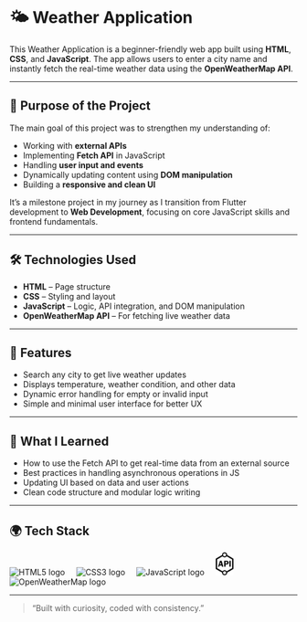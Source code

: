 # 🌤️ Weather Application

This Weather Application is a beginner-friendly web app built using **HTML**, **CSS**, and **JavaScript**. The app allows users to enter a city name and instantly fetch the real-time weather data using the **OpenWeatherMap API**.

---

## 🧠 Purpose of the Project

The main goal of this project was to strengthen my understanding of:

- Working with **external APIs**
- Implementing **Fetch API** in JavaScript
- Handling **user input and events**
- Dynamically updating content using **DOM manipulation**
- Building a **responsive and clean UI**

It’s a milestone project in my journey as I transition from Flutter development to **Web Development**, focusing on core JavaScript skills and frontend fundamentals.

---

## 🛠️ Technologies Used

- **HTML** – Page structure  
- **CSS** – Styling and layout  
- **JavaScript** – Logic, API integration, and DOM manipulation  
- **OpenWeatherMap API** – For fetching live weather data

---

## 📌 Features

- Search any city to get live weather updates  
- Displays temperature, weather condition, and other data  
- Dynamic error handling for empty or invalid input  
- Simple and minimal user interface for better UX

---

## 🚀 What I Learned

- How to use the Fetch API to get real-time data from an external source  
- Best practices in handling asynchronous operations in JS  
- Updating UI based on data and user actions  
- Clean code structure and modular logic writing

---

## 🌍 Tech Stack

<div align="left">
  <img src="https://cdn.jsdelivr.net/gh/devicons/devicon/icons/html5/html5-original.svg" height="40" alt="HTML5 logo" title="HTML5" />
  <img width="12" />
  <img src="https://cdn.jsdelivr.net/gh/devicons/devicon/icons/css3/css3-original.svg" height="40" alt="CSS3 logo" title="CSS3" />
  <img width="12" />
  <img src="https://cdn.jsdelivr.net/gh/devicons/devicon/icons/javascript/javascript-original.svg" height="40" alt="JavaScript logo" title="JavaScript" />
  <img width="12" />
  <img src="https://raw.githubusercontent.com/devicons/devicon/master/icons/api/api-original.svg" height="40" alt="API logo" title="API" />
  <img width="12" />
  <img src="https://www.vectorlogo.zone/logos/openweathermap/openweathermap-icon.svg" height="40" alt="OpenWeatherMap logo" title="OpenWeatherMap API" />
</div>

---

> “Built with curiosity, coded with consistency.”
